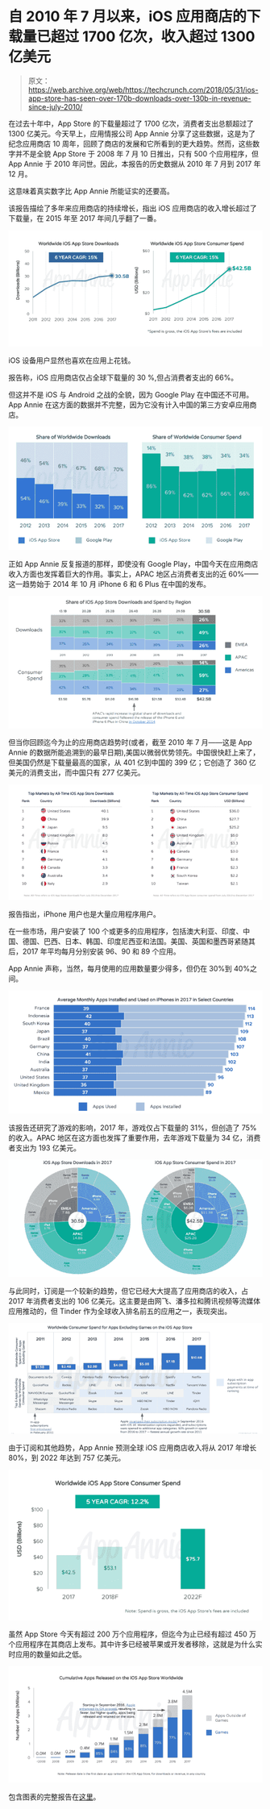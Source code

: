 # 自 2010 年 7 月以来，iOS 应用商店的下载量已超过 1700 亿次，收入超过 1300 亿美元 

> 原文：<https://web.archive.org/web/https://techcrunch.com/2018/05/31/ios-app-store-has-seen-over-170b-downloads-over-130b-in-revenue-since-july-2010/>

在过去十年中，App Store 的下载量超过了 1700 亿次，消费者支出总额超过了 1300 亿美元。今天早上，应用情报公司 App Annie 分享了这些数据，这是为了纪念应用商店 10 周年，回顾了商店的发展和它所看到的更大趋势。然而，这些数字并不是全貌 App Store 于 2008 年 7 月 10 日推出，只有 500 个应用程序，但 App Annie 于 2010 年问世。因此，本报告的历史数据从 2010 年 7 月到 2017 年 12 月。

这意味着真实数字比 App Annie 所能证实的还要高。

该报告描绘了多年来应用商店的持续增长，指出 iOS 应用商店的收入增长超过了下载量，在 2015 年至 2017 年间几乎翻了一番。

![](img/81dbdc7f522282c10c9e700d73233f3f.png)

iOS 设备用户显然也喜欢在应用上花钱。

报告称，iOS 应用商店仅占全球下载量的 30 %,但占消费者支出的 66%。

但这并不是 iOS 与 Android 之战的全貌，因为 Google Play 在中国还不可用。App Annie 在这方面的数据并不完整，因为它没有计入中国的第三方安卓应用商店。

![](img/f079ee6f9ca2be1fef554da12c29554a.png)

正如 App Annie 反复报道的那样，即使没有 Google Play，中国今天在应用商店收入方面也发挥着巨大的作用。事实上，APAC 地区占消费者支出的近 60%——这一趋势始于 2014 年 10 月 iPhone 6 和 6 Plus 在中国的发布。

![](img/7c73123b5d1909e947e3f11d734e4734.png)

但当你回顾迄今为止的应用商店趋势时(或者，截至 2010 年 7 月——这是 App Annie 的数据所能追溯到的最早日期),美国以微弱优势领先。中国很快赶上来了，但美国仍然是下载量最高的国家，从 401 亿到中国的 399 亿；它创造了 360 亿美元的消费支出，而中国只有 277 亿美元。

![](img/12442cefd9c504ff52c2975876715b4c.png)

报告指出，iPhone 用户也是大量应用程序用户。

在一些市场，用户安装了 100 个或更多的应用程序，包括澳大利亚、印度、中国、德国、巴西、日本、韩国、印度尼西亚和法国。美国、英国和墨西哥紧随其后，2017 年平均每月分别安装 96、90 和 89 个应用。

App Annie 声称，当然，每月使用的应用数量要少得多，但仍在 30%到 40%之间。

![](img/8a6cef89ca00da7cc6eeebfbcc9deaab.png)

该报告还研究了游戏的影响，2017 年，游戏仅占下载量的 31%，但创造了 75%的收入。APAC 地区在这方面也发挥了重要作用，去年游戏下载量为 34 亿，消费者支出为 193 亿美元。

![](img/842cc88a79786b4599e25a57f3eed08c.png)

与此同时，订阅是一个较新的趋势，但它已经大大提高了应用商店的收入，占 2017 年消费者支出的 106 亿美元。这主要是由网飞、潘多拉和腾讯视频等流媒体应用推动的，但 Tinder 作为全球收入排名前五的应用之一，表现突出。

![](img/0a45a67086a4d1c1e5495a54fab8a8fe.png)

由于订阅和其他趋势，App Annie 预测全球 iOS 应用商店收入将从 2017 年增长 80%，到 2022 年达到 757 亿美元。

![](img/84102acb1f52b384e2fabcf25be226bc.png)

虽然 App Store 今天有超过 200 万个应用程序，但迄今为止已经有超过 450 万个应用程序在其商店上发布。其中许多已经被苹果或开发者移除，这就是为什么实时应用的数量如此之低。

![](img/5508514d8213cf2a5ddeb5c578150767.png)

包含图表的完整报告在[这里](https://web.archive.org/web/20230202161736/https://www.appannie.com/en/insights/market-data/data-behind-10-years-ios-app-store/)。